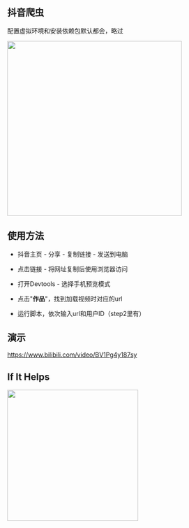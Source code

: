 ## 抖音爬虫

配置虚拟环境和安装依赖包默认都会，略过

<img src="https://github.com/huangke19/TikTokSpider/blob/master/images/logo.jpg" width="400px" />



## 使用方法



- 抖音主页 - 分享 - 复制链接 - 发送到电脑

- 点击链接 - 将网址复制后使用浏览器访问

- 打开Devtools - 选择手机预览模式
- 点击"**作品**"，找到加载视频时对应的url
- 运行脚本，依次输入url和用户ID（step2里有）



## 演示

https://www.bilibili.com/video/BV1Pg4y187sy





## If It Helps 

<img src="https://github.com/huangke19/TikTokSpider/blob/master/images/pay.jpg" width="300px" />

